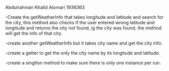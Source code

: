 Abdulrahman Khalid Alomari
1936363

-Create the getWeatherInfo that takes longitude and latitude and search for the city, this method also checks if the user entered wrong latitude and longitude and returns the city not found, ig the city was found, the method will get the info of that city.


-create another getWeatherInfo but it takes city name and get the city info.


-create a getter to get the only the city name by its longitude and latitude.


-create a singlton method to make sure there is only one instance per run.
